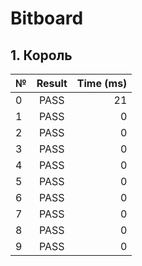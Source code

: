 # Bitboard

## 1. Король

| №   | Result | Time (ms) |
| --- | :----: | --------: |
| 0   |  PASS  |        21 |
| 1   |  PASS  |         0 |
| 2   |  PASS  |         0 |
| 3   |  PASS  |         0 |
| 4   |  PASS  |         0 |
| 5   |  PASS  |         0 |
| 6   |  PASS  |         0 |
| 7   |  PASS  |         0 |
| 8   |  PASS  |         0 |
| 9   |  PASS  |         0 |

